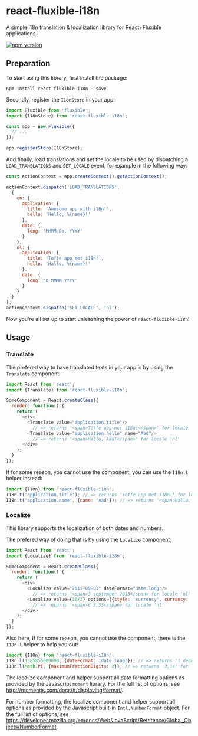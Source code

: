 # react-fluxible-i18n
A simple i18n translation &amp; localization library for React+Fluxible applications.

[![npm version](https://badge.fury.io/js/react-fluxible-i18n.svg)](https://badge.fury.io/js/react-fluxible-i18n)

## Preparation

To start using this library, first install the package:
```
npm install react-fluxible-i18n --save
```

Secondly, register the `I18nStore` in your app:
```javascript
import Fluxible from 'fluxible';
import {I18nStore} from 'react-fluxible-i18n';

const app = new Fluxible({
  // ...
});

app.registerStore(I18nStore);
```

And finally, load translations and set the locale to be used by dispatching a `LOAD_TRANSLATIONS` and `SET_LOCALE` event, for example in the following way:
```javascript
const actionContext = app.createContext().getActionContext();

actionContext.dispatch('LOAD_TRANSLATIONS',
  {
    en: {
      application: {
        title: 'Awesome app with i18n!',
        hello: 'Hello, %{name}!'
      },
      date: {
        long: 'MMMM Do, YYYY'
      }
    },
    nl: {
      application: {
        title: 'Toffe app met i18n!',
        hello: 'Hallo, %{name}!'
      },
      date: {
        long: 'D MMMM YYYY'
      }
    }
  }
);
actionContext.dispatch('SET_LOCALE', 'nl');
```

Now you're all set up to start unleashing the power of `react-fluxible-i18n`!

## Usage

### Translate

The prefered way to have translated texts in your app is by using the `Translate` component:
```javascript
import React from 'react';
import {Translate} from 'react-fluxible-i18n';

SomeComponent = React.createClass({
  render: function() {
    return (
      <div>
        <Translate value="application.title"/> 
          // => returns '<span>Toffe app met i18n!</span>' for locale 'nl'
        <Translate value="application.hello" name="Aad"/>
          // => returns '<span>Hallo, Aad!</span>' for locale 'nl'
      </div>
    ); 
  }
});
```

If for some reason, you cannot use the component, you can use the `I18n.t` helper instead:
```javascript
import {I18n} from 'react-fluxible-i18n';
I18n.t('application.title'); // => returns 'Toffe app met i18n!' for locale 'nl'
I18n.t('application.name', {name: 'Aad'}); // => returns '<span>Hallo, Aad!</span>' for locale 'nl'
```

### Localize

This library supports the localization of both dates and numbers. 

The prefered way of doing that is by using the `Localize` component:
```javascript
import React from 'react';
import {Localize} from 'react-fluxible-i18n';

SomeComponent = React.createClass({
  render: function() {
    return (
      <div>
        <Localize value="2015-09-03" dateFormat="date.long"/>
          // => returns '<span>3 september 2015</span> for locale 'nl'
        <Localize value={10/3} options={{style: 'currency', currency: 'EUR', minimumFractionDigits: 2, maximumFractionDigits: 2}}/>
          // => returns '<span>€ 3,33</span> for locale 'nl'
      </div>
    );
  }
});
```

Also here, If for some reason, you cannot use the component, there is the `I18n.l` helper to help you out:
```javascript
import {I18n} from 'react-fluxible-i18n';
I18n.l(1385856000000, {dateFormat: 'date.long'}); // => returns '1 december 2013' for locale 'nl'
I18n.l(Math.PI, {maximumFractionDigits: 2}); // => returns '3,14' for locale 'nl'
```

The localize component and helper support all date formatting options as provided by the Javascript `moment` library. For the full list of options, see http://momentjs.com/docs/#/displaying/format/.

For number formatting, the localize component and helper support all options  as provided by the Javascript built-in `Intl.NumberFormat` object. For the full list of options, see https://developer.mozilla.org/en/docs/Web/JavaScript/Reference/Global_Objects/NumberFormat.
